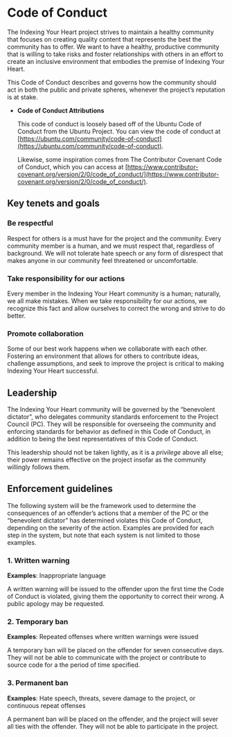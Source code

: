 # Code of Conduct

The Indexing Your Heart project strives to maintain a healthy community that focuses on creating quality content that represents the best the community has to offer. We want to have a healthy, productive community that is willing to take risks and foster relationships with others in an effort to create an inclusive environment that embodies the premise of Indexing Your Heart.

This Code of Conduct describes and governs how the community should act in both the public and private spheres, whenever the project’s reputation is at stake.

- **Code of Conduct Attributions**
    
    This code of conduct is loosely based off of the Ubuntu Code of Conduct from the Ubuntu Project. You can view the code of conduct at [https://ubuntu.com/community/code-of-conduct](https://ubuntu.com/community/code-of-conduct).
    
    Likewise, some inspiration comes from The Contributor Covenant Code of Conduct, which you can access at [https://www.contributor-covenant.org/version/2/0/code_of_conduct/](https://www.contributor-covenant.org/version/2/0/code_of_conduct/).
    
## Key tenets and goals

### Be respectful

Respect for others is a must have for the project and the community. Every community member is a human, and we must respect that, regardless of background. We will not tolerate hate speech or any form of disrespect that makes anyone in our community feel threatened or uncomfortable.

### Take responsibility for our actions

Every member in the Indexing Your Heart community is a human; naturally, we all make mistakes. When we take responsibility for our actions, we recognize this fact and allow ourselves to correct the wrong and strive to do better.

### Promote collaboration

Some of our best work happens when we collaborate with each other. Fostering an environment that allows for others to contribute ideas, challenge assumptions, and seek to improve the  project is critical to making Indexing Your Heart successful.

## Leadership

The Indexing Your Heart community will be governed by the “benevolent dictator”, who delegates community standards enforcement to the Project Council (PC). They will be responsible for overseeing the community and enforcing standards for behavior as defined in this Code of Conduct, in addition to being the best representatives of this Code of Conduct.

This leadership should not be taken lightly, as it is a *privilege* above all else; their power remains effective on the project insofar as the community willingly follows them.

## Enforcement guidelines

The following system will be the framework used to determine the consequences of an offender’s actions that a member of the PC or the “benevolent dictator” has determined violates this Code of Conduct, depending on the severity of the action. Examples are provided for each step in the system, but note that each system is not limited to those examples.

### 1. Written warning

**Examples**: Inappropriate language

A written warning will be issued to the offender upon the first time the Code of Conduct is violated, giving them the opportunity to correct their wrong. A public apology may be requested.

### 2. Temporary ban

**Examples**: Repeated offenses where written warnings were issued

A temporary ban will be placed on the offender for seven consecutive days. They will not be able to communicate with the project or contribute to source code for a the period of time specified.

### 3. Permanent ban

**Examples**: Hate speech, threats, severe damage to the project, or continuous repeat offenses

A permanent ban will be placed on the offender, and the project will sever all ties with the offender. They will not be able to participate in the project.
